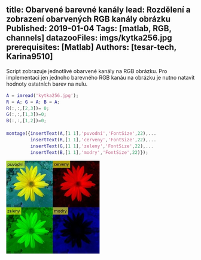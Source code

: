 ﻿title: Obarvené barevné kanály
lead: Rozdělení a zobrazení obarvených RGB kanály obrázku
Published: 2019-01-04
Tags: [matlab, RGB, channels]
datazooFiles: imgs/kytka256.jpg
prerequisites: [Matlab]
Authors: [tesar-tech, Karina9510]
---
Script zobrazuje jednotlivé obarvené kanály na RGB obrázku.
Pro implementaci jen jednoho barevného RGB kanáu na obrázku je nutno natavit hodnoty ostatních barev na nulu.

``` matlab
A = imread('kytka256.jpg');
R = A; G = A; B = A; 
R(:,:,[2,3])= 0;
G(:,:,[1,3])=0;
B(:,:,[1,2])=0;

montage({insertText(A,[1 1],'puvodni','FontSize',22),...
         insertText(R,[1 1],'cerveny','FontSize',22),...
         insertText(G,[1 1],'zeleny','FontSize',22),...
         insertText(B,[1 1],'modry','FontSize',22)});
```
![](../media/2019-01-04-12-46-10.jpg)
